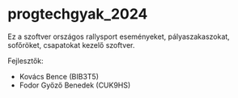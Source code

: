 # progtechgyak_2024
Ez a szoftver országos rallysport eseményeket, pályaszakaszokat, sofőröket, csapatokat kezelő szoftver.

Fejlesztők:
- Kovács Bence (BIB3T5)
- Fodor Győző Benedek (CUK9HS)
